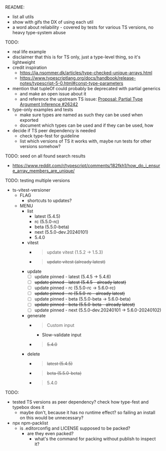 README:
- list all utils
- show with gifs the DX of using each util
- a word about reliability - covered by tests for various TS versions, no heavy type-system abuse

TODO:
- real life example
- disclaimer that this is for TS only, just a type-level thing, so it's lightweight
- credit inspiration
    - https://ja.nsommer.dk/articles/type-checked-unique-arrays.html
    - https://www.typescriptlang.org/docs/handbook/release-notes/typescript-5-0.html#const-type-parameters
- mention that tupleOf could probably be deprecated with partial generics
    - and make an open issue about it
    - and reference the upstream TS issue: [Proposal: Partial Type Argument Inference #26242](https://github.com/microsoft/TypeScript/issues/26242)
- type-only examples and tests
    - make sure types are named as such they can be used when exported
    - document which types can be used and if they can be used, how
- decide if TS peer dependency is needed
    - check type-fest for guideline
    - list which versions of TS it works with, maybe run tests for other versions somehow?

TODO: seed on all found search results
- https://www.reddit.com/r/typescript/comments/182fkh1/how_do_i_ensure_array_members_are_unique/

TODO: testing multiple versions
- ts-vitest-versioner
    - FLAG
        - shortcuts to updates?
    - MENU
        - list
            - latest (5.4.5)
            - rc (5.5.0-rc)
            - beta (5.5.0-beta)
            - next (5.5.0-dev.20240101)
            - 5.4.0
        - vitest
            - > update vitest (1.5.2 -> 1.5.3)
            - > ~~update vitest (already latest)~~
        - update
            - [ ] update pinned - latest (5.4.5 -> 5.4.6)
            - [ ] ~~update pinned - latest (5.4.5 - already latest)~~
            - [ ] update pinned - rc (5.5.0-rc -> 5.6.0-rc)
            - [ ] ~~update pinned - rc (5.5.0-rc - already latest)~~
            - [ ] update pinned - beta (5.5.0-beta -> 5.6.0-beta)
            - [ ] ~~update pinned - beta (5.5.0-beta - already latest)~~
            - [ ] update pinned - next (5.5.0-dev.20240101 -> 5.6.0-20240102)
        - generate
            - > Custom input
                - Slow-validate input
            - > ~~5.4.0~~
        - delete
            - > ~~latest (5.4.5)~~
            - > ~~beta (5.5.0-beta)~~
            - > 5.4.0

TODO:
- tested TS versions as peer dependency? check how type-fest and typebox does it
    - maybe don't, because it has no runtime effect? so failing an install on this would be unnecessary?
- npx npm-packlist
    - is .editorconfig and LICENSE supposed to be packed?
        - are they even packed?
            - what's the command for packing without publish to inspect it?
